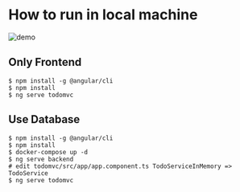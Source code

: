 # How to run in local machine

![demo](https://res.cloudinary.com/silverbirder/image/upload/v1585572348/todo_mvc/todomvc_by_nestjs_378_307.gif)

## Only Frontend

```shell script
$ npm install -g @angular/cli
$ npm install
$ ng serve todomvc
```

## Use Database

```shell script
$ npm install -g @angular/cli
$ npm install
$ docker-compose up -d
$ ng serve backend
# edit todomvc/src/app/app.component.ts TodoServiceInMemory => TodoService
$ ng serve todomvc
```
